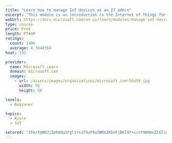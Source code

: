 ```yaml
---
title: "Learn how to manage IoT devices as an IT admin"
excerpt: "This module is an introduction to the Internet of Things for IT admins."
webUrl: https://docs.microsoft.com/en-us/learn/modules/manage-iot-devices/
type: course
price: Free
length: PT44M
ratings:
  count: 1406
  average: 4.7048364
heat: 131

provider:
  name: Microsoft Learn
  domain: microsoft.com
  images:
    - url: /assets/images/organizations/microsoft.com-50x50.jpg
      width: 50
      height: 50

levels:
  - Beginner

topics:
  - Azure
  - IoT

secured: "JTe/XqMDJjZpk0du5rgltrv1f4zF9vZWReIKbnFjBKl97+s/ut9W9muZlGTighs6VcPAqWb1qAv0SLs03ZNp7COqBOWMY6LgOpFOBZau0BpOwD1CXVp6tQSefC9LIBGc1eaixCOPTNdIt0Te4jtwl/nqX4umXXVzfSL07+WcTR6IL7GcoZ6VfmLhL1d/CV34xpf1f5bF3iUcVjKUxN5ZXx5X/DYvMYJE0Mn9yP+QUe+jSkdxEy5dTXBK5gaHOd//NCmaosp/rCvzPIa4Ejlo+MX8taKyLNgLV9J0L8JHXNemrCk1ravkXfc3cwy7Sla7CmFN4S+a2i2zVAojkDYyC3JNkLBUzeB/yH3+M7DizjGkZuTGmr/efAuwKDWNy+0oyKJdKb0jRE696DEBCwmqSHOvDaCeO4iovV5UziKtwPw=;aEQl+xMge9tvNQ4lKXkfZg=="
---
```


